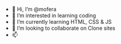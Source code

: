 - 👋 Hi, I’m @mofera
- 👀 I’m interested in learning coding
- 🌱 I’m currently learning HTML, CSS & JS
- 💞️ I’m looking to collaborate on Clone sites
- 📫

<!---
moferaisreal/moferaisreal is a ✨ special ✨ repository because its `README.md` (this file) appears on your GitHub profile.
You can click the Preview link to take a look at your changes.
--->

